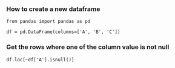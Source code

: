 ### How to create a new dataframe
```
from pandas import pandas as pd

df = pd.DataFrame(columns=['A', 'B', 'C'])
```

### Get the rows where one of the column value is not null
```
df.loc[~df['A'].isnull()]
```
